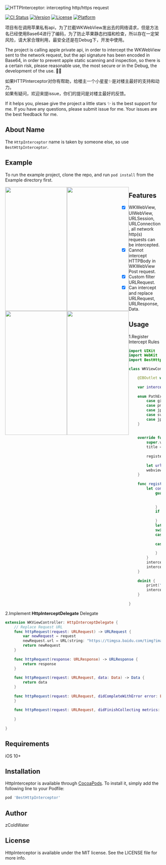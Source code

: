 ![HTTPInterceptor: intercepting http/https request](http://47.99.237.180:2088/files/6a93b4a10761a6fd68b482ba27947c35)

[![CI Status](https://img.shields.io/badge/build-success-green)](https://travis-ci.org/1486297824@qq.com/HttpInterceptor)
[![Version](https://img.shields.io/badge/pod-v1.0.1-green)](https://cocoapods.org/pods/HttpInterceptor)
[![License](https://img.shields.io/badge/license-MIT-blue)](https://cocoapods.org/pods/HttpInterceptor)
[![Platform](https://img.shields.io/badge/platform-ios-lightgrey)](https://cocoapods.org/pods/HttpInterceptor)


项目有在调用苹果私有api，为了拦截WKWebView发出去的网络请求，但是方法名已经使用Base64进行了编码，为了防止苹果静态扫描和检查，所以存在一定架风险，请大家合理利用，最安全还是在Debug下，开发中使用。   

The project is calling apple private api, in order to intercept the WKWebView sent to the network request, but the api signature has been encoded in Base64, in order to prevent apple static scanning and inspection, so there is a certain risk, please reasonable use, the most secure or in the Debug, the development of the use. 🙏🙏

如果HTTPInterceptor对你有帮助，给楼主一个小星星✨是对楼主最好的支持和动力。   
如果有疑问，欢迎来提issue，你们的提问是对楼主最好的反馈。

If it helps you, plesae give the project a little stars ✨ is the best support for me.
If you have any questions, please submit issue for me. Your issues are the best feedback for me.


## About Name
The `HttpInterceptor` name is taken by someone else, so use `BestHttpInterceptor`.

## Example

To run the example project, clone the repo, and run `pod install` from the Example directory first.

<div>
<img style="float: left;" src="http://47.99.237.180:2088/files/f689553368e1ced61ce4c1932757f71a" width="200" height="400" />

<img style="float: left;" src="http://47.99.237.180:2088/files/21c6bccc5dc85983e73c09794dd48a75" width="200" height="400" />

<img style="float: left;" src="http://47.99.237.180:2088/files/0426219c13311c0e680fed353c8da725" width="200" height="400" />

<img style="float: left;" src="http://47.99.237.180:2088/files/8b2e4a9d43903b2aa8ff9d6ff3dba111" width="200" height="400" />
</div>

## Features

- [x] WKWebView, UIWebView, URLSession, URLConnection, all network http(s) requests can be intercepted.
- [x] Cannot intercept HTTPBody in WKWebView Post request.
- [x] Custom filter URLRequest.
- [x] Can intercept and replace URLRequest, URLResponse, Data.

## Usage

1.Register Intercept Rules
```swift
import UIKit
import WebKit
import BestHttpInterceptor

class WKViewController: UIViewController {

    @IBOutlet weak var webview: WKWebView!
    
    var interceptor: HttpInterceptor? = nil
    
    enum PathExtension: String {
        case gif = "gif"
        case png = "png"
        case jpeg = "jpeg"
        case svg = "svg"
        case jpg = "jpg"
    }
    
    
    override func viewDidLoad() {
        super.viewDidLoad()
        title = "WKWebViewController"
        
        registerInterceptor()
        
        let url = URL(string: "https://www.baidu.com/")
        webview.load(URLRequest(url: url!))
    }
    
    func registerInterceptor() {
        let condition = HttpIntercepCondition(schemeType: .all) { (request) -> Bool in
            guard let pathExtensionStr = request.url?.pathExtension,
                  let host = request.url?.host else {
                return false
            }
            if host.contains("ss") || host.contains("timgmb") {
                return true
            }
            let pathExtension = WKViewController.PathExtension(rawValue: pathExtensionStr)
            switch pathExtension {
            case .gif,.jpeg,.png,.svg,.jpg:
                return true
            case .none:
                return false
            }
        }
        interceptor = HttpInterceptor(condition: condition, delegate: self)
        interceptor?.register()
    }
    
    deinit {
        print("WKViewController deinit")
        interceptor?.unregister()
    }
    
}
```

2.Implement **HttpInterceptDelegate** Delegate
```swift
extension WKViewController: HttpInterceptDelegate {
    // Replace Request URL
    func httpRequest(request: URLRequest) -> URLRequest {
        var newRequest = request
        newRequest.url = URL(string: "https://timgsa.baidu.com/timg?image&quality=80&size=b9999_10000&sec=1577182928067&di=4a039119f074e775880d33ee7589e556&imgtype=0&src=http%3A%2F%2Fimg.mp.itc.cn%2Fupload%2F20170307%2Fc1529f8154f949ef83abee83f6d5ece7.jpg")!
        return newRequest
    }
    
    func httpRequest(response: URLResponse) -> URLResponse {
        return response
    }
    
    func httpRequest(request: URLRequest, data: Data) -> Data {
        return data
    }
    
    func httpRequest(request: URLRequest, didCompleteWithError error: Error?) {
    }
    
    func httpRequest(request: URLRequest, didFinishCollecting metrics: URLSessionTaskMetrics) {
        
    }
    
}
```


## Requirements

iOS 10+

## Installation

HttpInterceptor is available through [CocoaPods](https://cocoapods.org). To install
it, simply add the following line to your Podfile:

```ruby
pod 'BestHttpInterceptor'
```

## Author

zColdWater

## License

HttpInterceptor is available under the MIT license. See the LICENSE file for more info.
